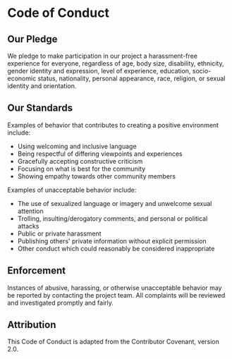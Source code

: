 # Code of Conduct

## Our Pledge

We pledge to make participation in our project a harassment-free experience for everyone, regardless of age, body size, disability, ethnicity, gender identity and expression, level of experience, education, socio-economic status, nationality, personal appearance, race, religion, or sexual identity and orientation.

## Our Standards

Examples of behavior that contributes to creating a positive environment include:

* Using welcoming and inclusive language
* Being respectful of differing viewpoints and experiences
* Gracefully accepting constructive criticism
* Focusing on what is best for the community
* Showing empathy towards other community members

Examples of unacceptable behavior include:

* The use of sexualized language or imagery and unwelcome sexual attention
* Trolling, insulting/derogatory comments, and personal or political attacks
* Public or private harassment
* Publishing others' private information without explicit permission
* Other conduct which could reasonably be considered inappropriate

## Enforcement

Instances of abusive, harassing, or otherwise unacceptable behavior may be reported by contacting the project team. All complaints will be reviewed and investigated promptly and fairly.

## Attribution

This Code of Conduct is adapted from the Contributor Covenant, version 2.0.

